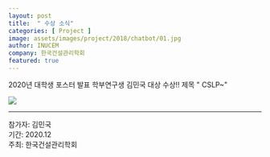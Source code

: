 ```yaml
---
layout: post
title:  " 수상 소식" 
categories: [ Project ] 
image: assets/images/project/2018/chatbot/01.jpg
author: INUCEM
company: 한국건설관리학회
featured: true
---
```

2020년 대학생 포스터 발표 학부연구생 김민국 대상 수상!!
제목 " CSLP~"

<img src="{{site.baseurl}}/assets/images/project/2018/chatbot/1.jpg">


<hr>
참가자: 김민국<br>
기간: 2020.12<br>
주최: 한국건설관리학회
